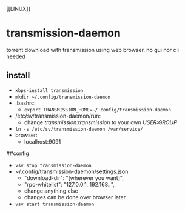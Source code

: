 [[LINUX]]
# transmission-daemon
torrent download with transmission using web browser. no gui nor cli needed

## install
* `xbps-install transmission`
* `mkdir ~/.config/transmission-daemon`
* .bashrc:
    * `export TRANSMISSION_HOME=~/.config/transmission-daemon`
* /etc/sv/transmission-daemon/run:
    * change *transmission:transmission* to your own *USER:GROUP*
* `ln -s /etc/sv/transmission-daemon /var/service/`
* browser:
    * localhost:9091

##config
* `vsv stop transmission-daemon`
* ~/.config/transmission-daemon/settings.json:
    * "download-dir": "[wherever you want]",
    * "rpc-whitelist": "127.0.0.1, 192.168.*.*",
    * change anything else
    * changes can be done over browser later
* `vsv start transmission-daemon`


